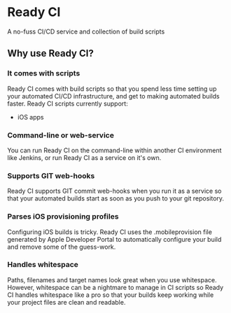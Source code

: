 # Ready CI
A no-fuss CI/CD service and collection of build scripts

## Why use Ready CI?

### It comes with scripts
Ready CI comes with build scripts so that you spend less time setting up your automated CI/CD infrastructure, and get to making automated builds faster. Ready CI scripts currently support:
* iOS apps

### Command-line or web-service
You can run Ready CI on the command-line within another CI environment like Jenkins, or run Ready CI as a service on it's own.

### Supports GIT web-hooks
Ready CI supports GIT commit web-hooks when you run it as a service so that your automated builds start as soon as you push to your git repository.

### Parses iOS provisioning profiles
Configuring iOS builds is tricky. Ready CI uses the .mobileprovision file generated by Apple Developer Portal to automatically configure your build and remove some of the guess-work.

### Handles whitespace
Paths, filenames and target names look great when you use whitespace. However, whitespace can be a nightmare to manage in CI scripts so Ready CI handles whitespace like a pro so that your builds keep working while your project files are clean and readable.   
